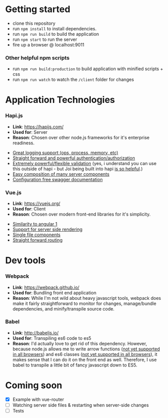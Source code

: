 # Getting started
- clone this repository
- run ```npm install``` to install dependencies.
- run ```npm run build``` to build the application
- run ```npm start``` to run the server
- fire up a browser @ localhost:9011 

### Other helpful npm scripts
- run ```npm run build:production``` to build application with minified scripts + css
- run ```npm run watch``` to watch the `/client` folder for changes

# Application Technologies 

### Hapi.js
* **Link**: https://hapijs.com/
* **Used for**: Server
* **Reason**: Chosen over other node.js frameworks for it's enterprise readiness.
 - [Great logging support (ops, process, memory, etc)](https://github.com/hapijs/good)
 - [Straight forward and powerful authentication/authorization](https://hapijs.com/tutorials/auth)
 - [Extremely powerful/flexible validation](https://github.com/hapijs/joi) (yes, i understand you can use this outside of hapi - but Joi being built into hapi [is so helpful](https://hapijs.com/tutorials/validation).)
 - [Easy composition of many server components](https://github.com/hapijs/glue)
 - [Configuration free swagger documentation](https://github.com/hapijs/lout)

### Vue.js
* **Link**: https://vuejs.org/
* **Used for**: Client
* **Reason**: Chosen over modern front-end libraries for it's simplicity.
 - [Similarity to angular 1](https://vuejs.org/v2/guide/comparison.html#Angular-1)
 - [Support for server side rendering](https://vuejs.org/v2/guide/ssr.html)
 - [Single file components](https://vuejs.org/v2/guide/single-file-components.html)
 - [Straight forward routing](https://router.vuejs.org/en/)


# Dev tools
### Webpack
* **Link**: https://webpack.github.io/
* **Used for**: Bundling front end application
* **Reason**: While I'm not wild about heavy javascript tools, webpack does make it fairly straightforward to monitor for changes, manage/bundle dependencies, and minify/transpile source code.
 
### Babel
* **Link**: http://babeljs.io/
* **Used for**: Transpiling es6 code to es5
* **Reason**: I'd actually love to get rid of this dependency. 
However, because node.js allows me to write arrow functions ([not yet supported in all browsers](http://caniuse.com/#feat=arrow-functions)) and es6 classes ([not yet supported in all browsers](http://caniuse.com/#feat=es6-class)), it makes sense that I can do it on the front end as well. Therefore, I use babel to transpile a little bit of fancy javascript down to ES5.


# Coming soon
- [x] Example with vue-router
- [ ] Watching server side files & restarting when server-side changes
- [ ] Tests